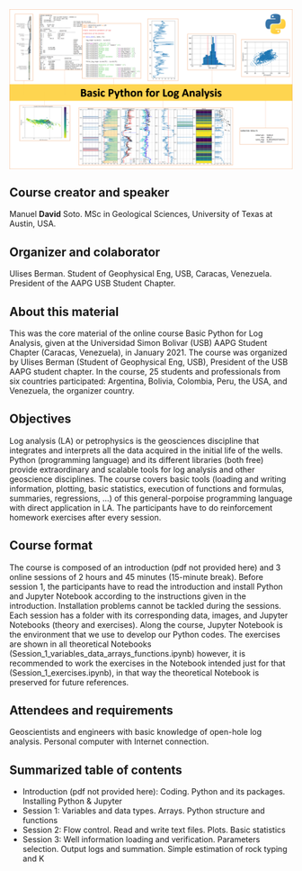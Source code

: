<img src="portada.png" style="width:1000px" align="center">

<h2>Course creator and speaker</h2>

Manuel **David** Soto. MSc in Geological Sciences, University of Texas at Austin, USA.

<h2>Organizer and colaborator</h2>

Ulises Berman. Student of Geophysical Eng, USB, Caracas, Venezuela. President of the AAPG USB Student Chapter.

<h2>About this material</h2>

This was the core material of the online course Basic Python for Log Analysis, given at the Universidad Simon Bolivar (USB) AAPG Student Chapter (Caracas, Venezuela), in January 2021. The course was organized by Ulises Berman (Student of Geophysical Eng, USB), President of the USB AAPG student chapter. In the course, 25 students and professionals from six countries participated: Argentina, Bolivia, Colombia, Peru, the USA, and Venezuela, the organizer country.

<h2>Objectives</h2>

Log analysis (LA) or petrophysics is the geosciences discipline that integrates and interprets all the data acquired in the initial life of the wells. Python (programming language) and its different libraries (both free) provide extraordinary and scalable tools for log analysis and other geoscience disciplines. The course covers basic tools (loading and writing information, plotting, basic statistics, execution of functions and formulas, summaries, regressions, …) of this general-porpoise programming language with direct application in LA. The participants have to do reinforcement homework exercises after every session.

<h2>Course format</h2>

The course is composed of an introduction (pdf not provided here) and 3 online sessions of 2 hours and 45 minutes (15-minute break). Before session 1, the participants have to read the introduction and install Python and Jupyter Notebook according to the instructions given in the introduction. Installation problems cannot be tackled during the sessions. Each session has a folder with its corresponding data, images, and Jupyter Notebooks (theory and exercises). Along the course, Jupyter Notebook is the environment that we use to develop our Python codes. The exercises are shown in all theoretical Notebooks (Session_1_variables_data_arrays_functions.ipynb) however, it is recommended to work the exercises in the Notebook intended just for that (Session_1_exercises.ipynb), in that way the theoretical Notebook is preserved for future references.

<h2>Attendees and requirements</h2>

Geoscientists and engineers with basic knowledge of open-hole log analysis. Personal computer with Internet connection.

<h2>Summarized table of contents</h2>

* Introduction (pdf not provided here): Coding. Python and its packages. Installing Python & Jupyter
* Session 1: Variables and  data types. Arrays. Python structure and functions
* Session 2: Flow control. Read and write text files. Plots. Basic statistics
* Session 3: Well information loading and verification. Parameters selection. Output logs and summation. Simple estimation of rock typing and K

